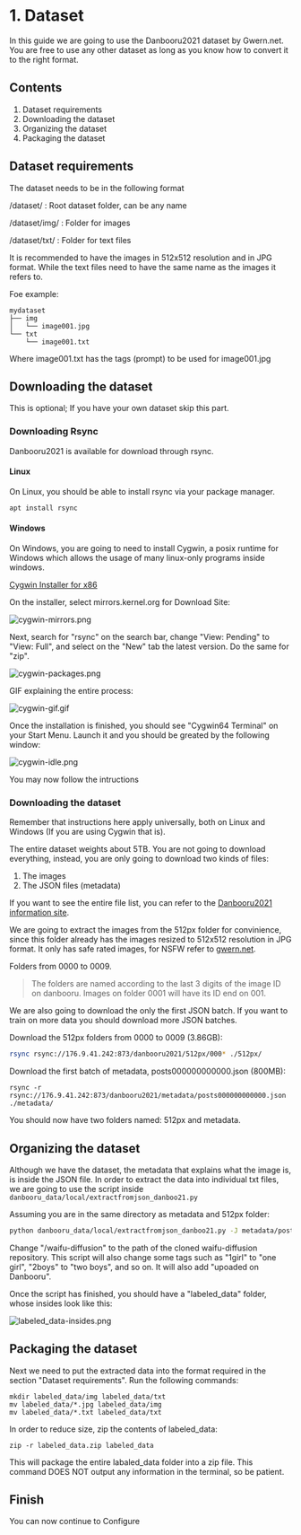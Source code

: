 # 1. Dataset

In this guide we are going to use the Danbooru2021 dataset by Gwern.net. You are free to use any other dataset as long as you know how to convert it to the right format.

## Contents
1. Dataset requirements
2. Downloading the dataset
3. Organizing the dataset
4. Packaging the dataset

## Dataset requirements

The dataset needs to be in the following format

/dataset/ : Root dataset folder, can be any name

/dataset/img/ : Folder for images

/dataset/txt/ : Folder for text files

It is recommended to have the images in 512x512 resolution and in JPG format. While the text files need to have the same name as the images it refers to.

Foe example:
````
mydataset
├── img
│   └── image001.jpg
└── txt
    └── image001.txt
````
Where image001.txt has the tags (prompt) to be used for image001.jpg

## Downloading the dataset
This is optional; If you have your own dataset skip this part.

### Downloading Rsync
Danbooru2021 is available for download through rsync.
#### Linux
On Linux, you should be able to install rsync via your package manager.
````bash
apt install rsync
````
#### Windows
On Windows, you are going to need to install Cygwin, a posix runtime for Windows which allows the usage of many linux-only programs inside windows.

[Cygwin Installer for x86](https://www.cygwin.com/setup-x86_64.exe)

On the installer, select mirrors.kernel.org for Download Site:

![cygwin-mirrors.png](./res/cygwin-mirrors.png)

Next, search for "rsync" on the search bar, change "View: Pending" to "View: Full", and select on the "New" tab the latest version. Do the same for "zip".

![cygwin-packages.png](./res/cygwin-packages.png)

GIF explaining the entire process:

![cygwin-gif.gif](./res/cygwin-gif.gif)

Once the installation is finished, you should see "Cygwin64 Terminal" on your Start Menu. Launch it and you should be greated by the following window:

![cygwin-idle.png](./res/cygwin-idle.png)

You may now follow the intructions

### Downloading the dataset
Remember that instructions here apply universally, both on Linux and Windows (If you are using Cygwin that is).

The entire dataset weights about 5TB. You are not going to download everything, instead, you are only going to download two kinds of files:

1. The images
2. The JSON files (metadata)

If you want to see the entire file list, you can refer to the [Danbooru2021 information site](https://www.gwern.net/Danbooru2021).

We are going to extract the images from the 512px folder for convinience, since this folder already has the images resized to 512x512 resolution in JPG format. It only has safe rated images, for NSFW refer to [gwern.net](https://www.gwern.net/Danbooru2021#samples). 

Folders from 0000 to 0009.
> The folders are named according to the last 3 digits of the image ID on danbooru. Images on folder 0001 will have its ID end on 001.

We are also going to download the only the first JSON batch. If you want to train on more data you should download more JSON batches.

Download the 512px folders from 0000 to 0009 (3.86GB):
```bash
rsync rsync://176.9.41.242:873/danbooru2021/512px/000* ./512px/
```
Download the first batch of metadata, posts000000000000.json (800MB):
``` shell
rsync -r rsync://176.9.41.242:873/danbooru2021/metadata/posts000000000000.json ./metadata/
```
You should now have two folders named: 512px and metadata.

## Organizing the dataset
Although we have the dataset, the metadata that explains what the image is, is inside the JSON file. In order to extract the data into individual txt files, we are going to use the script inside ``danbooru_data/local/extractfromjson_danboo21.py``

Assuming you are in the same directory as metadata and 512px folder:
````bash 
python danbooru_data/local/extractfromjson_danboo21.py -J metadata/posts000000000000.json -E labeled_data
````
Change "/waifu-diffusion" to the path of the cloned waifu-diffusion repository.
This script will also change some tags such as "1girl" to "one girl", "2boys" to "two boys", and so on. It will also add "upoaded on Danbooru".

Once the script has finished, you should have a "labeled_data" folder, whose insides look like this:

![labeled_data-insides.png](./res/labeled_data-insides.png)

## Packaging the dataset
Next we need to put the extracted data into the format required in the section "Dataset requirements". Run the following commands:
``` shell
mkdir labeled_data/img labeled_data/txt
mv labeled_data/*.jpg labeled_data/img
mv labeled_data/*.txt labeled_data/txt
```

In order to reduce size, zip the contents of labeled_data:
``` shell
zip -r labeled_data.zip labeled_data
```
This will package the entire labaled_data folder into a zip file. This command DOES NOT output any information in the terminal, so be patient.

## Finish
You can now continue to Configure
